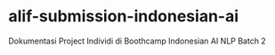 # alif-submission-indonesian-ai
Dokumentasi Project Individi di Boothcamp Indonesian AI NLP Batch 2
